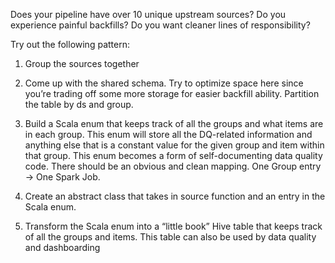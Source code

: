 
Does your pipeline have over 10 unique upstream sources? Do you experience painful backfills? Do you want cleaner lines of responsibility? 


Try out the following pattern:

1. Group the sources together 

2. Come up with the shared schema. Try to optimize space here since you’re trading off some more storage for easier backfill ability. Partition the table by ds and group. 

3. Build a Scala enum that keeps track of all the groups and what items are in each group. This enum will store all the DQ-related information and anything else that is a constant value for the given group and item within that group. This enum becomes a form of self-documenting data quality code. There should be an obvious and clean mapping. One Group entry -> One Spark Job. 

4. Create an abstract class that takes in source function and an entry in the Scala enum. 

5. Transform the Scala enum into a “little book” Hive table that keeps track of all the groups and items. This table can also be used by data quality and dashboarding 

